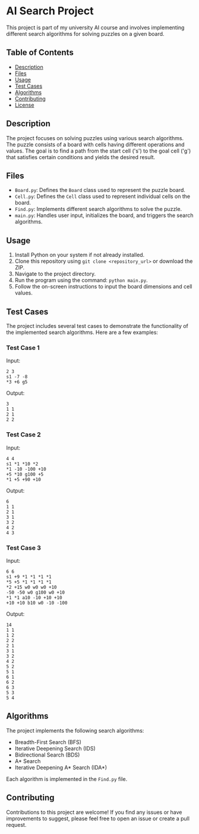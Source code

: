 # AI Search Project

This project is part of my university AI course and involves implementing different search algorithms for solving puzzles on a given board.

## Table of Contents

- [Description](#description)
- [Files](#files)
- [Usage](#usage)
- [Test Cases](#test-cases)
- [Algorithms](#algorithms)
- [Contributing](#contributing)
- [License](#license)

## Description

The project focuses on solving puzzles using various search algorithms. The puzzle consists of a board with cells having different operations and values. The goal is to find a path from the start cell ('s') to the goal cell ('g') that satisfies certain conditions and yields the desired result.

## Files

- `Board.py`: Defines the `Board` class used to represent the puzzle board.
- `Cell.py`: Defines the `Cell` class used to represent individual cells on the board.
- `Find.py`: Implements different search algorithms to solve the puzzle.
- `main.py`: Handles user input, initializes the board, and triggers the search algorithms.

## Usage

1. Install Python on your system if not already installed.
2. Clone this repository using `git clone <repository_url>` or download the ZIP.
3. Navigate to the project directory.
4. Run the program using the command: `python main.py`.
5. Follow the on-screen instructions to input the board dimensions and cell values.

## Test Cases

The project includes several test cases to demonstrate the functionality of the implemented search algorithms. Here are a few examples:

### Test Case 1

Input:
```
2 3
s1 -7 -8
*3 +6 g5
```
Output:
```
3
1 1
2 1
2 2
```

### Test Case 2

Input:
```
4 4
s1 *1 *10 *2
*1 -10 -100 +10
+5 *10 g100 +5
*1 +5 +90 +10
```
Output:
```
6
1 1
2 1
3 1
3 2
4 2
4 3
```

### Test Case 3

Input:
```
6 6
s1 +9 *1 *1 *1 *1
*5 +5 *1 *1 *1 *1
*2 +15 w0 w0 w0 +10
-50 -50 w0 g100 w0 +10
*1 *1 a10 -10 +10 +10
+10 +10 b10 w0 -10 -100
```
Output:
```
14
1 1
1 2
2 2
2 1
3 1
3 2
4 2
5 2
5 1
6 1
6 2
6 3
5 3
5 4
```

## Algorithms

The project implements the following search algorithms:
- Breadth-First Search (BFS)
- Iterative Deepening Search (IDS)
- Bidirectional Search (BDS)
- A* Search
- Iterative Deepening A* Search (IDA*)

Each algorithm is implemented in the `Find.py` file.

## Contributing

Contributions to this project are welcome! If you find any issues or have improvements to suggest, please feel free to open an issue or create a pull request.

